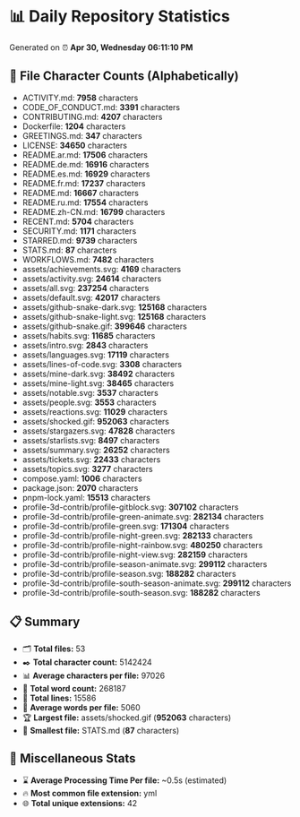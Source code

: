 # 📊 Daily Repository Statistics
Generated on ⏰ **Apr 30, Wednesday 06:11:10 PM**

## 📂 File Character Counts (Alphabetically)
- ACTIVITY.md: **7958** characters
- CODE_OF_CONDUCT.md: **3391** characters
- CONTRIBUTING.md: **4207** characters
- Dockerfile: **1204** characters
- GREETINGS.md: **347** characters
- LICENSE: **34650** characters
- README.ar.md: **17506** characters
- README.de.md: **16916** characters
- README.es.md: **16929** characters
- README.fr.md: **17237** characters
- README.md: **16667** characters
- README.ru.md: **17554** characters
- README.zh-CN.md: **16799** characters
- RECENT.md: **5704** characters
- SECURITY.md: **1171** characters
- STARRED.md: **9739** characters
- STATS.md: **87** characters
- WORKFLOWS.md: **7482** characters
- assets/achievements.svg: **4169** characters
- assets/activity.svg: **24614** characters
- assets/all.svg: **237254** characters
- assets/default.svg: **42017** characters
- assets/github-snake-dark.svg: **125168** characters
- assets/github-snake-light.svg: **125168** characters
- assets/github-snake.gif: **399646** characters
- assets/habits.svg: **11685** characters
- assets/intro.svg: **2843** characters
- assets/languages.svg: **17119** characters
- assets/lines-of-code.svg: **3308** characters
- assets/mine-dark.svg: **38492** characters
- assets/mine-light.svg: **38465** characters
- assets/notable.svg: **3537** characters
- assets/people.svg: **3553** characters
- assets/reactions.svg: **11029** characters
- assets/shocked.gif: **952063** characters
- assets/stargazers.svg: **47828** characters
- assets/starlists.svg: **8497** characters
- assets/summary.svg: **26252** characters
- assets/tickets.svg: **22433** characters
- assets/topics.svg: **3277** characters
- compose.yaml: **1006** characters
- package.json: **2070** characters
- pnpm-lock.yaml: **15513** characters
- profile-3d-contrib/profile-gitblock.svg: **307102** characters
- profile-3d-contrib/profile-green-animate.svg: **282134** characters
- profile-3d-contrib/profile-green.svg: **171304** characters
- profile-3d-contrib/profile-night-green.svg: **282133** characters
- profile-3d-contrib/profile-night-rainbow.svg: **480250** characters
- profile-3d-contrib/profile-night-view.svg: **282159** characters
- profile-3d-contrib/profile-season-animate.svg: **299112** characters
- profile-3d-contrib/profile-season.svg: **188282** characters
- profile-3d-contrib/profile-south-season-animate.svg: **299112** characters
- profile-3d-contrib/profile-south-season.svg: **188282** characters

## 📋 Summary
- 🗂️ **Total files:** 53
- ✒️ **Total character count:** 5142424
- 📊 **Average characters per file:** 97026
- 📝 **Total word count:** 268187
- 🧾 **Total lines:** 15586
- 📐 **Average words per file:** 5060
- 🏆 **Largest file:** assets/shocked.gif (**952063** characters)
- 🥉 **Smallest file:** STATS.md (**87** characters)

## 🌟 Miscellaneous Stats
- ⌛ **Average Processing Time Per file:** ~0.5s (estimated)
- 🔥 **Most common file extension:** yml
- 🌐 **Total unique extensions:** 42
